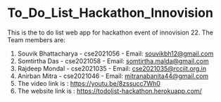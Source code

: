 # To_Do_List_Hackathon_Innovision
This is the to do list web app for hackathon event of innovision 22.
The Team members are:
1. Souvik Bhattacharya - cse2021056 - Email: souvikbh12@gmail.com
2. Somtirtha Das - cse2021058 - Email: somtirtha.malda@gmail.com
3. Rajdeep Mondal - cse2021035 - Email: cse2021035@rcciit.org.in
4. Anirban Mitra - cse2021046 - Email: mitranabanita44@gmail.com
5. The video link is : https://youtu.be/8zssucc7Wh0
6. The website link is : https://todolist-hackathon.herokuapp.com/

